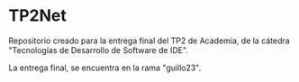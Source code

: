 # TP2Net
Repositorio creado para la entrega final del TP2 de Academia, de la cátedra "Tecnologías de Desarrollo de Software de IDE".

La entrega final, se encuentra en la rama "guillo23".
